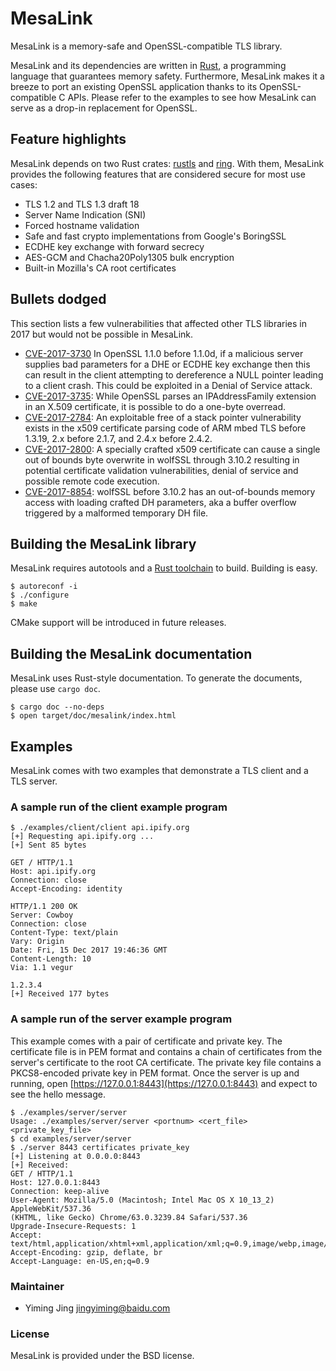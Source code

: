 # MesaLink
MesaLink is a memory-safe and OpenSSL-compatible TLS library.

MesaLink and its dependencies are written in
[Rust](https://www.rust-lang.org), a programming language that guarantees
memory safety. Furthermore, MesaLink makes it a breeze to port an existing
OpenSSL application thanks to its OpenSSL-compatible C APIs. Please refer to
the examples to see how MesaLink can serve as a drop-in replacement for
OpenSSL.

## Feature highlights

MesaLink depends on two Rust crates: [rustls](https://github.com/ctz/rustls)
and [ring](https://github.com/briansmith/ring). With them, MesaLink provides
the following features that are considered secure for most use cases:

* TLS 1.2 and TLS 1.3 draft 18
* Server Name Indication (SNI)
* Forced hostname validation
* Safe and fast crypto implementations from Google's BoringSSL
* ECDHE key exchange with forward secrecy
* AES-GCM and Chacha20Poly1305 bulk encryption
* Built-in Mozilla's CA root certificates

## Bullets dodged

This section lists a few vulnerabilities that affected other TLS libraries
in 2017 but would not be possible in MesaLink.

* [CVE-2017-3730](https://www.cvedetails.com/cve/CVE-2017-3730/) In OpenSSL
  1.1.0 before 1.1.0d, if a malicious server supplies bad parameters for a
  DHE or ECDHE key exchange then this can result in the client attempting to
  dereference a NULL pointer leading to a client crash. This could be
  exploited in a Denial of Service attack.
* [CVE-2017-3735](https://www.cvedetails.com/cve/CVE-2017-3735/): While
  OpenSSL parses an IPAddressFamily extension in an X.509 certificate, it is
  possible to do a one-byte overread.
* [CVE-2017-2784](https://www.cvedetails.com/cve/CVE-2017-2784/): An
  exploitable free of a stack pointer vulnerability exists in the x509
  certificate parsing code of ARM mbed TLS before 1.3.19, 2.x before 2.1.7,
  and 2.4.x before 2.4.2.
* [CVE-2017-2800](https://www.cvedetails.com/cve/CVE-2017-2800/): A
  specially crafted x509 certificate can cause a single out of bounds byte
  overwrite in wolfSSL through 3.10.2 resulting in potential certificate
  validation vulnerabilities, denial of service and possible remote code
  execution. 
* [CVE-2017-8854](https://www.cvedetails.com/cve/CVE-2017-8854/): wolfSSL
  before 3.10.2 has an out-of-bounds memory access with loading crafted DH
  parameters, aka a buffer overflow triggered by a malformed temporary DH
  file.

## Building the MesaLink library
MesaLink requires autotools and a [Rust toolchain](https://www.rustup.rs/)
to build. Building is easy.

```
$ autoreconf -i
$ ./configure
$ make
```

CMake support will be introduced in future releases.

## Building the MesaLink documentation
MesaLink uses Rust-style documentation. To generate the documents, please use `cargo doc`.

```
$ cargo doc --no-deps
$ open target/doc/mesalink/index.html
```

## Examples
MesaLink comes with two examples that demonstrate a TLS client and a TLS
server.

### A sample run of the client example program

```
$ ./examples/client/client api.ipify.org
[+] Requesting api.ipify.org ...
[+] Sent 85 bytes

GET / HTTP/1.1
Host: api.ipify.org
Connection: close
Accept-Encoding: identity

HTTP/1.1 200 OK
Server: Cowboy
Connection: close
Content-Type: text/plain
Vary: Origin
Date: Fri, 15 Dec 2017 19:46:36 GMT
Content-Length: 10
Via: 1.1 vegur

1.2.3.4
[+] Received 177 bytes
```

### A sample run of the server example program

This example comes with a pair of certificate and private key. The
certificate file is in PEM format and contains a chain of certificates from
the server's certificate to the root CA certificate. The private key file
contains a PKCS8-encoded private key in PEM format. Once the server is up
and running, open [https://127.0.0.1:8443](https://127.0.0.1:8443) and
expect to see the hello message. 

```
$ ./examples/server/server
Usage: ./examples/server/server <portnum> <cert_file> <private_key_file>
$ cd examples/server/server
$ ./server 8443 certificates private_key
[+] Listening at 0.0.0.0:8443
[+] Received:
GET / HTTP/1.1
Host: 127.0.0.1:8443
Connection: keep-alive
User-Agent: Mozilla/5.0 (Macintosh; Intel Mac OS X 10_13_2) AppleWebKit/537.36 
(KHTML, like Gecko) Chrome/63.0.3239.84 Safari/537.36
Upgrade-Insecure-Requests: 1
Accept: text/html,application/xhtml+xml,application/xml;q=0.9,image/webp,image/apng
Accept-Encoding: gzip, deflate, br
Accept-Language: en-US,en;q=0.9
```

### Maintainer

 * Yiming Jing <jingyiming@baidu.com>

### License
MesaLink is provided under the BSD license.
